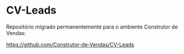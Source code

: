 # CV-Leads
Repositório migrado permanentemente para o ambiente Construtor de Vendas:

https://github.com/Construtor-de-Vendas/CV-Leads
